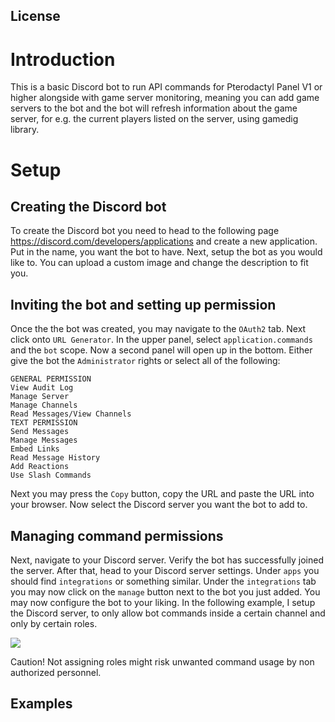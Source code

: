 ## License 

# Introduction
This is a basic Discord bot to run API commands for Pterodactyl Panel V1 or higher 
alongside with game server monitoring, meaning you can add game servers to the bot
and the bot will refresh information about the game server, for e.g. the current
players listed on the server, using gamedig library. 

# Setup
## Creating the Discord bot
To create the Discord bot you need to head to the following page https://discord.com/developers/applications
and create a new application. Put in the name, you want the bot to have. Next, setup the bot as you would
like to. You can upload a custom image and change the description to fit you.

## Inviting the bot and setting up permission
Once the the bot was created, you may navigate to the `OAuth2` tab. Next click onto `URL Generator`.
In the upper panel, select `application.commands` and the `bot` scope. Now a second panel will
open up in the bottom. Either give the bot the `Administrator` rights or select all of the following:
```
GENERAL PERMISSION
View Audit Log
Manage Server
Manage Channels
Read Messages/View Channels
TEXT PERMISSION
Send Messages
Manage Messages
Embed Links
Read Message History
Add Reactions
Use Slash Commands
```
Next you may press the `Copy` button, copy the URL and paste the URL into your browser.
Now select the Discord server you want the bot to add to.

## Managing command permissions
Next, navigate to your Discord server. Verify the bot has successfully joined the server. After that,
head to your Discord server settings. Under `apps` you should find `integrations` or something similar.
Under the `integrations` tab you may now click on the `manage` button next to the bot you just added.
You may now configure the bot to your liking. In the following example, I setup the Discord server,
to only allow bot commands inside a certain channel and only by certain roles. 

<img src="https://i.imgur.com/uNit9mH.png">

Caution! Not assigning roles might risk unwanted command usage by non authorized personnel.

## Examples